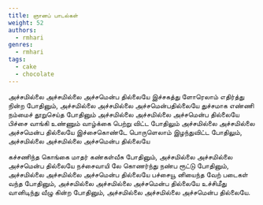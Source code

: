 ```yaml
---
title: ஞானப் பாடல்கள்
weight: 52
authors:
  - rmhari
genres:
  - rmhari 
tags:
  - cake
  - chocolate
---
```



அச்சமில்லை அச்சமில்லை அச்சமென்ப தில்லையே
இச்சகத்து ளோரெலாம் எதிர்த்து நின்ற போதினும்,
அச்சமில்லை அச்சமில்லை அச்சமென்பதில்லையே
துச்சமாக எண்ணி நம்மைச் தூறுசெய்த போதினும்
அச்சமில்லை அச்சமில்லை அச்சமென்ப தில்லையே
பிச்சை வாங்கி உண்ணும் வாழ்க்கை பெற்று விட்ட போதிலும்
அச்சமில்லை அச்சமில்லை அச்சமென்ப தில்லையே
இச்சைகொண்டே பொருளெலாம் இழந்துவிட்ட போதிலும்,
அச்சமில்லை அச்சமில்லை அச்சமென்ப தில்லையே	

கச்சணிந்த கொங்கை மாதர் கண்கள்வீசு போதினும்,
அச்சமில்லை அச்சமில்லை அச்சமென்ப தில்லையே
நச்சைவாயி லே கொணர்ந்து நண்ப ரூட்டு போதினும்,
அச்சமில்லை அச்சமில்லை அச்சமென்ப தில்லையே
பச்சையூ னியைந்த வேற் படைகள் வந்த போதினும்,
அச்சமில்லை அச்சமில்லை அச்சமென்ப தில்லையே
உச்சிமீது வானிடிந்து வீழு கின்ற போதினும்,
அச்சமில்லை அச்சமில்லை அச்சமென்ப தில்லையே.